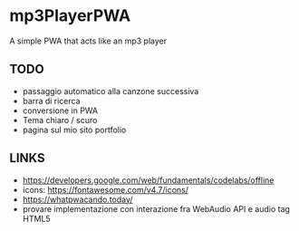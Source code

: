 # mp3PlayerPWA
A simple PWA that acts like an mp3 player

## TODO

+ passaggio automatico alla canzone successiva
+ barra di ricerca
+ conversione in PWA
+ Tema chiaro / scuro
+ pagina sul mio sito portfolio

## LINKS


+ https://developers.google.com/web/fundamentals/codelabs/offline
+ icons: https://fontawesome.com/v4.7/icons/
+ https://whatpwacando.today/
+ provare implementazione con interazione fra WebAudio API e audio tag HTML5
